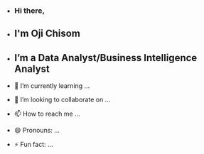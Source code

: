 - ### Hi there,

 - ## I'm Oji Chisom

- ## I’m a Data Analyst/Business Intelligence Analyst
- 🌱 I’m currently learning ...
- 💞️ I’m looking to collaborate on ...
- 📫 How to reach me ...
- 😄 Pronouns: ...
- ⚡ Fun fact: ...

<!---
ojichi/ojichi is a ✨ special ✨ repository because its `README.md` (this file) appears on your GitHub profile.
You can click the Preview link to take a look at your changes.
--->
